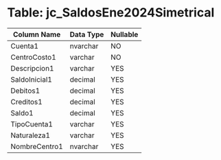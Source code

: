 # Table: jc_SaldosEne2024Simetrical

| Column Name | Data Type | Nullable |
|-------------|-----------|----------|
| Cuenta1 | nvarchar | NO |
| CentroCosto1 | varchar | NO |
| Descripcion1 | varchar | YES |
| SaldoInicial1 | decimal | YES |
| Debitos1 | decimal | YES |
| Creditos1 | decimal | YES |
| Saldo1 | decimal | YES |
| TipoCuenta1 | varchar | YES |
| Naturaleza1 | varchar | YES |
| NombreCentro1 | nvarchar | YES |
